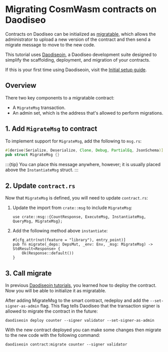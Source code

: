# Migrating CosmWasm contracts on Daodiseo

Contracts on Daodiseo can be initialized as [migratable](../../module-specifications/spec-wasm.mdl#migration), which allows the administrator to upload a new version of the contract and then send a migrate message to move to the new code.

This tutorial uses [Daodiseoin](README.md), a Daodiseo development suite designed to simplify the scaffolding, deployment, and migration of your contracts. 

If this is your first time using Daodiseoin, visit the [Initial setup guide](initial-setup.md). 

## Overview

There two key components to a migratable contract: 

- A `MigrateMsg` transaction. 
- An admin set, which is the address that's allowed to perform migrations. 

## 1. Add `MigrateMsg` to contract

To implement support for `MigrateMsg`, add the following to `msg.rs`: 

   ```rust
   #[derive(Serialize, Deserialize, Clone, Debug, PartialEq, JsonSchema)]
   pub struct MigrateMsg {}
   ```
:::{tip}
You can place this message anywhere, however; it is usually placed above the `InstantiateMsg` struct.
:::
## 2. Update `contract.rs`

Now that `MigrateMsg` is defined, you will need to update `contract.rs`:

1. Update the import from `crate::msg` to include `MigrateMsg`:

   ```
   use crate::msg::{CountResponse, ExecuteMsg, InstantiateMsg, QueryMsg, MigrateMsg};
   ```

2. Add the following method above `instantiate`: 

   ```
   #[cfg_attr(not(feature = "library"), entry_point)]
   pub fn migrate(_deps: DepsMut, _env: Env, _msg: MigrateMsg) -> StdResult<Response> {
       Ok(Response::default())
   }
   ```

## 3. Call migrate

In previous [Daodiseoin tutorials](README.md), you learned how to deploy the contract. Now you will be able to initialize it as migratable. 

After adding MigrateMsg to the smart contract, redeploy and add the `--set-signer-as-admin` flag. 
This flag tells Daodiseo that the transaction signer is allowed to migrate the contract in the future:


   ```
   daodiseoin deploy counter --signer validator --set-signer-as-admin
   ```

With the new contract deployed you can make some changes then migrate to the new code with the following command: 

   ```
   daodiseoin contract:migrate counter --signer validator
   ```